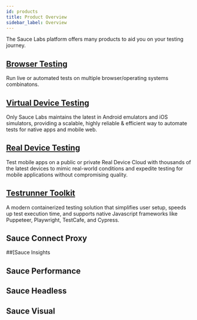 ```yaml
---
id: products
title: Product Overview
sidebar_label: Overview
---
```


The Sauce Labs platform offers many products to aid you on your testing journey.

## [Browser Testing](guides/automation/web-apps.md)

Run live or automated tests on multiple browser/operating systems combinatons.

## [Virtual Device Testing](guides/automation/mobile-apps.md#virtual-device-testing) 

Only Sauce Labs maintains the latest in Android emulators and iOS simulators, providing a scalable, highly reliable & efficient way to automate tests for native apps and mobile web.

## [Real Device Testing](guides/automation/mobile-apps.md#real-device-testing) 

Test mobile apps on a public or private Real Device Cloud with thousands of the latest devices to mimic real-world conditions and expedite testing for mobile applications without compromising quality.

## [Testrunner Toolkit](products/testrunner-toolkit.md)

A modern containerized testing solution that simplifies user setup, speeds up test execution time, and supports native Javascript frameworks like Puppeteer, Playwright, TestCafe, and Cypress.

## Sauce Connect Proxy

##[Sauce Insights

## Sauce Performance

## Sauce Headless

## Sauce Visual 

